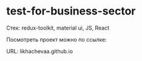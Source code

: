 # test-for-business-sector

Стек: redux-toolkit, material ui, JS, React

Посмотреть проект можно по ссылке:

URL: likhachevaa.github.io
